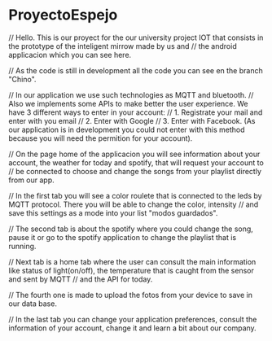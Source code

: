 # ProyectoEspejo

// Hello. This is our proyect for the our university project IOT that consists in the prototype of the inteligent mirrow made by us and 
// the android applicacion which you can see here. 

// As the code is still in development all the code you can see en the branch "Chino".

// In our application we use such technologies as MQTT and bluetooth.
// Also we implements some APIs to make better the user experience. We have 3 different ways to enter in your account: 
// 1. Registrate your mail and enter with you email
// 2. Enter with Google
// 3. Enter with Facebook. (As our application is in development you could not enter with this method because you will need the permition for your account).

// On the page home of the applicacion you will see information about your account, the weather for today and spotify, that will request your account to
// be connected to choose and change the songs from your playlist directly from our app.

// In the first tab you will see a color roulete that is connected to the leds by MQTT protocol. There you will be able to change the color, intensity
// and save this settings as a mode into your list "modos guardados". 

// The second tab is about the spotify where you could change the song, pause it or go to the spotify application to change the playlist that is running.

// Next tab is a home tab where the user can consult the main information like status of light(on/off), the temperature that is caught from the sensor and sent by MQTT
// and the API for today.

// The fourth one is made to upload the fotos from your device to save in our data base.

// In the last tab you can change your application preferences, consult the information of your account, change it and learn a bit about our company.
